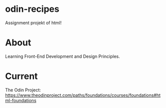 # odin-recipes
Assignment projekt of html!
 # About
Learning Front-End Development and Design Principles.
 # Current
The Odin Project: https://www.theodinproject.com/paths/foundations/courses/foundations#html-foundations
